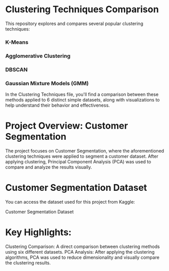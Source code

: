 # Clustering Techniques Comparison
This repository explores and compares several popular clustering techniques:

### K-Means
### Agglomerative Clustering
### DBSCAN
### Gaussian Mixture Models (GMM)
In the Clustering Techniques file, you'll find a comparison between these methods applied to 6 distinct simple datasets, along with visualizations to help understand their behavior and effectiveness.

# Project Overview: Customer Segmentation
The project focuses on Customer Segmentation, where the aforementioned clustering techniques were applied to segment a customer dataset. After applying clustering, Principal Component Analysis (PCA) was used to compare and analyze the results visually.

# Customer Segmentation Dataset
You can access the dataset used for this project from Kaggle:

Customer Segmentation Dataset

# Key Highlights:
Clustering Comparison: A direct comparison between clustering methods using six different datasets.
PCA Analysis: After applying the clustering algorithms, PCA was used to reduce dimensionality and visually compare the clustering results.
